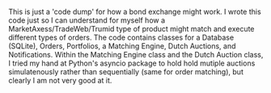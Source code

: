 This is just a 'code dump' for how a bond exchange might work. I wrote this code just so I can understand for myself how a MarketAxess/TradeWeb/Trumid type of product might match and execute different types of orders.
The code contains classes for a Database (SQLite), Orders, Portfolios, a Matching Engine, Dutch Auctions, and Notifications. Within the Matching Engine class and the Dutch Auction class, I tried my hand at Python's asyncio package to hold hold mutiple auctions simulatenously rather than sequentially (same for order matching), but clearly I am not very good at it.



